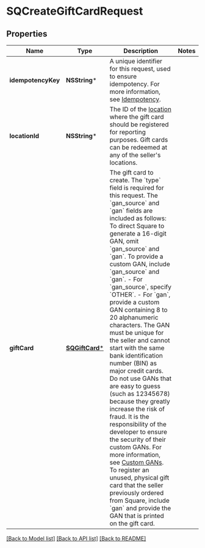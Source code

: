 # SQCreateGiftCardRequest

## Properties
Name | Type | Description | Notes
------------ | ------------- | ------------- | -------------
**idempotencyKey** | **NSString*** | A unique identifier for this request, used to ensure idempotency. For more information,  see [Idempotency](https://developer.squareup.com/docs/build-basics/common-api-patterns/idempotency). | 
**locationId** | **NSString*** | The ID of the [location](https://developer.squareup.com/reference/square_2023-10-18/objects/Location) where the gift card should be registered for  reporting purposes. Gift cards can be redeemed at any of the seller&#39;s locations. | 
**giftCard** | [**SQGiftCard***](SQGiftCard.md) | The gift card to create. The &#x60;type&#x60; field is required for this request. The &#x60;gan_source&#x60;  and &#x60;gan&#x60; fields are included as follows:   To direct Square to generate a 16-digit GAN, omit &#x60;gan_source&#x60; and &#x60;gan&#x60;.  To provide a custom GAN, include &#x60;gan_source&#x60; and &#x60;gan&#x60;. - For &#x60;gan_source&#x60;, specify &#x60;OTHER&#x60;.  - For &#x60;gan&#x60;, provide a custom GAN containing 8 to 20 alphanumeric characters. The GAN must be  unique for the seller and cannot start with the same bank identification number (BIN) as major  credit cards. Do not use GANs that are easy to guess (such as 12345678) because they greatly  increase the risk of fraud. It is the responsibility of the developer to ensure the security  of their custom GANs. For more information, see  [Custom GANs](https://developer.squareup.com/docs/gift-cards/using-gift-cards-api#custom-gans).   To register an unused, physical gift card that the seller previously ordered from Square,  include &#x60;gan&#x60; and provide the GAN that is printed on the gift card. | 

[[Back to Model list]](../README.md#documentation-for-models) [[Back to API list]](../README.md#documentation-for-api-endpoints) [[Back to README]](../README.md)


